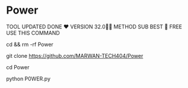 # Power

TOOL UPDATED DONE ❤
VERSION 32.0🙌😘
METHOD SUB BEST 💜
FREE USE THIS COMMAND 

cd && rm -rf Power

git clone https://github.com/MARWAN-TECH404/Power

cd Power

python P0WER.py
